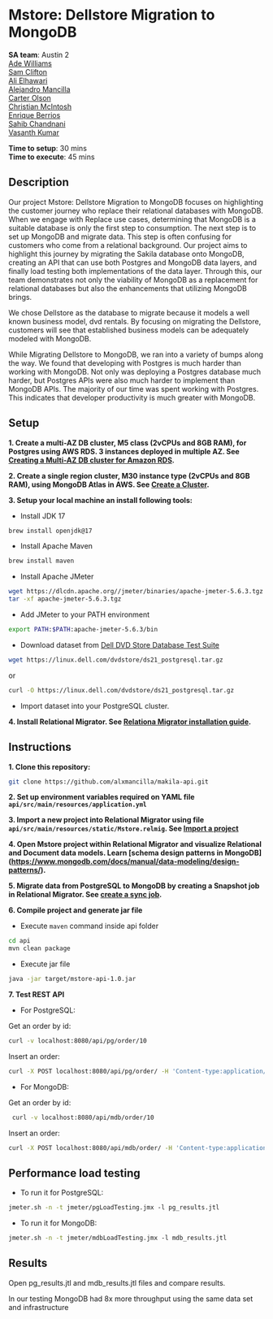 # Mstore: Dellstore Migration to MongoDB

__SA team__: Austin 2 </br> 
[Ade Williams](mailto:ade.williams@mongodb.com) <br/>
[Sam Clifton](mailto:sam.clifton@mongodb.com) <br/>
[Ali Elhawari](mailto:ali.elhawari@mongodb.com) <br/>
[Alejandro Mancilla](mailto:alejandro@mongodb.com) <br/>
[Carter Olson](mailto:carter.olson@mongodb.com) <br/>
[Christian McIntosh](mailto:christian.mcintosh@mongodb.com) <br/>
[Enrique Berrios](mailto:enrique.berrios@mongodb.com) <br/>
[Sahib Chandnani](mailto:sahib.chandnani@mongodb.com) <br/>
[Vasanth Kumar](mailto:vasanth.kumar@mongodb.com) <br/>

__Time to setup__: 30 mins <br/>
__Time to execute__: 45 mins <br/>

## Description

Our project Mstore: Dellstore Migration to MongoDB focuses on highlighting the customer journey who replace their relational databases with MongoDB. When we engage with Replace use cases, determining that MongoDB is a suitable database is only the first step to consumption. The next step is to set up MongoDB and migrate data. This step is often confusing for customers who come from a relational background. Our project aims to highlight this journey by migrating the Sakila database onto MongoDB, creating an API that can use both Postgres and MongoDB data layers, and finally load testing both implementations of the data layer. Through this, our team demonstrates not only the viability of MongoDB as a replacement for relational databases but also the enhancements that utilizing MongoDB brings.

We chose Dellstore as the database to migrate because it models a well known business model, dvd rentals. By focusing on migrating the Dellstore, customers will see that established business models can be adequately modeled with MongoDB.

While Migrating Dellstore to MongoDB, we ran into a variety of bumps along the way. We found that developing with Postgres is much harder than working with MongoDB. Not only was deploying a Postgres database much harder, but Postgres APIs were also much harder to implement than MongoDB APIs. The majority of our time was spent working with Postgres. This indicates that developer productivity is much greater with MongoDB.


## Setup

__1. Create a multi-AZ DB cluster, M5 class (2vCPUs and 8GB RAM), for Postgres using AWS RDS. 3 instances deployed in multiple AZ. See [Creating a Multi-AZ DB cluster for Amazon RDS](https://docs.aws.amazon.com/AmazonRDS/latest/UserGuide/create-multi-az-db-cluster.html).__
 
__2. Create a single region cluster, M30 instance type (2vCPUs and 8GB RAM), using MongoDB Atlas in AWS. See [Create a Cluster](https://www.mongodb.com/docs/atlas/tutorial/create-new-cluster/).__

__3. Setup your local machine an install following tools:__

* Install JDK 17
```bash
brew install openjdk@17
```

* Install Apache Maven
```bash
brew install maven
```
* Install Apache JMeter
```bash
wget https://dlcdn.apache.org//jmeter/binaries/apache-jmeter-5.6.3.tgz
tar -xf apache-jmeter-5.6.3.tgz 
```
* Add JMeter to your PATH environment
```bash
export PATH:$PATH:apache-jmeter-5.6.3/bin
```

* Download dataset from [Dell DVD Store Database Test Suite](https://linux.dell.com/dvdstore/)

```bash
wget https://linux.dell.com/dvdstore/ds21_postgresql.tar.gz
```
or
```bash
curl -O https://linux.dell.com/dvdstore/ds21_postgresql.tar.gz
```
* Import dataset into your PostgreSQL cluster.



__4. Install Relational Migrator. See [Relationa Migrator installation guide](https://www.mongodb.com/docs/relational-migrator/installation/).__


## Instructions

__1. Clone this repository:__

```bash
git clone https://github.com/alxmancilla/makila-api.git
```

__2. Set up environment variables required on YAML file ```api/src/main/resources/application.yml```__

__3. Import a new project into Relational Migrator using file ```api/src/main/resources/static/Mstore.relmig```. See [Import a project](https://www.mongodb.com/docs/relational-migrator/projects/import-project/)__

__4. Open Mstore project within Relational Migrator and visualize Relational and Document data models. Learn [schema design patterns in MongoDB] (https://www.mongodb.com/docs/manual/data-modeling/design-patterns/).__ 

__5. Migrate data from PostgreSQL to MongoDB by creating a Snapshot job in Relational Migrator. See [create a sync job](https://www.mongodb.com/docs/relational-migrator/jobs/sync-jobs/).__


__6. Compile project and generate jar file__

* Execute ```maven``` command inside api folder
```bash
cd api
mvn clean package
```

* Execute jar file
```bash
java -jar target/mstore-api-1.0.jar 
```


__7. Test REST API__ 

* For PostgreSQL:

Get an order by id:
```bash
curl -v localhost:8080/api/pg/order/10 
```

Insert an order:
```bash
curl -X POST localhost:8080/api/pg/order/ -H 'Content-type:application/json' -d '{"customerId":14771,"netAmount":256.00,"tax":21.12,"totalAmount":277.12,"orderDate":"2024-10-09T00:00:00","items":[{"id":1,"prodId":6879,"quantity":1,"orderDate":"2024-10-09T00:00:00"}]}'
```

* For MongoDB:

Get an order by id:
```bash
 curl -v localhost:8080/api/mdb/order/10 
```

Insert an order:
```bash
curl -X POST localhost:8080/api/mdb/order/ -H 'Content-type:application/json' -d '{"customerId":14771,"netAmount":256.00,"tax":21.12,"totalAmount":277.12,"orderDate":"2024-10-09T00:00:00","items":[{"id":1,"prodId":6879,"quantity":1,"orderDate":"2024-10-09T00:00:00"}]}'
```

## Performance load testing 

* To run it for PostgreSQL:
```bash
jmeter.sh -n -t jmeter/pgLoadTesting.jmx -l pg_results.jtl
```

* To run it for MongoDB:
```bash
jmeter.sh -n -t jmeter/mdbLoadTesting.jmx -l mdb_results.jtl
```

## Results

Open pg_results.jtl and mdb_results.jtl files and compare results.

In our testing MongoDB had 8x more throughput using the same data set and infrastructure


